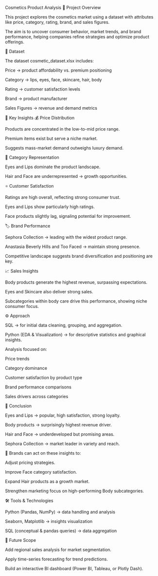 Cosmetics Product Analysis
📌 Project Overview

This project explores the cosmetics market using a dataset with attributes like price, category, rating, brand, and sales figures.

The aim is to uncover consumer behavior, market trends, and brand performance, helping companies refine strategies and optimize product offerings.

📂 Dataset

The dataset cosmetic_dataset.xlsx includes:

Price → product affordability vs. premium positioning

Category → lips, eyes, face, skincare, hair, body

Rating → customer satisfaction levels

Brand → product manufacturer

Sales Figures → revenue and demand metrics

🔑 Key Insights
💰 Price Distribution

Products are concentrated in the low-to-mid price range.

Premium items exist but serve a niche market.

Suggests mass-market demand outweighs luxury demand.

🎨 Category Representation

Eyes and Lips dominate the product landscape.

Hair and Face are underrepresented → growth opportunities.

⭐ Customer Satisfaction

Ratings are high overall, reflecting strong consumer trust.

Eyes and Lips show particularly high ratings.

Face products slightly lag, signaling potential for improvement.

🏷️ Brand Performance

Sephora Collection → leading with the widest product range.

Anastasia Beverly Hills and Too Faced → maintain strong presence.

Competitive landscape suggests brand diversification and positioning are key.

📈 Sales Insights

Body products generate the highest revenue, surpassing expectations.

Eyes and Skincare also deliver strong sales.

Subcategories within body care drive this performance, showing niche consumer focus.

⚙️ Approach

SQL → for initial data cleaning, grouping, and aggregation.

Python (EDA & Visualization) → for descriptive statistics and graphical insights.

Analysis focused on:

Price trends

Category dominance

Customer satisfaction by product type

Brand performance comparisons

Sales drivers across categories

🏁 Conclusion

Eyes and Lips → popular, high satisfaction, strong loyalty.

Body products → surprisingly highest revenue driver.

Hair and Face → underdeveloped but promising areas.

Sephora Collection → market leader in variety and reach.

📌 Brands can act on these insights to:

Adjust pricing strategies.

Improve Face category satisfaction.

Expand Hair products as a growth market.

Strengthen marketing focus on high-performing Body subcategories.

🛠️ Tools & Technologies

Python (Pandas, NumPy) → data handling and analysis

Seaborn, Matplotlib → insights visualization

SQL (conceptual & pandas queries) → data aggregation

🚀 Future Scope

Add regional sales analysis for market segmentation.

Apply time-series forecasting for trend predictions.

Build an interactive BI dashboard (Power BI, Tableau, or Plotly Dash).
